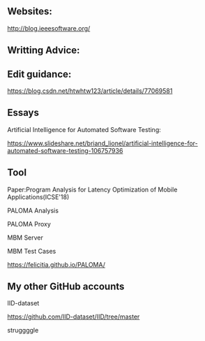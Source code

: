 ## Websites:

http://blog.ieeesoftware.org/

## Writting Advice:

## Edit guidance:

https://blog.csdn.net/htwhtw123/article/details/77069581

## Essays
Artificial Intelligence for Automated Software Testing:

https://www.slideshare.net/briand_lionel/artificial-intelligence-for-automated-software-testing-106757936

## Tool
Paper:Program Analysis for Latency Optimization of Mobile Applications(ICSE'18)

PALOMA Analysis

PALOMA Proxy

MBM Server

MBM Test Cases

https://felicitia.github.io/PALOMA/

## My other GitHub accounts
IID-dataset

https://github.com/IID-dataset/IID/tree/master

struggggle
